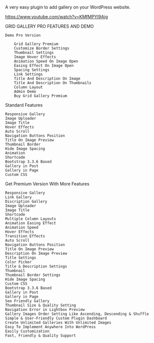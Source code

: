 A very easy plugin to add gallery on your WordPress website.

https://www.youtube.com/watch?v=KMfMPYI9Aig

GRID GALLERY PRO FEATURES AND DEMO

    Demo Pro Version

        Grid Gallery Premium
        Customize Border Settings
        Thumbnail Settings
        Image Hover Effects
        Animation Speed On Image Open
        Easing Effect On Image Open
        Spacing Settings
        Link Settings
        Title And Description On Image
        Title And Description On Thumbnails
        Column Layout
        Admin Demo
        Buy Grid Gallery Premium

Standard Features

    Responsive Gallery
    Image Uploader
    Image Title
    Hover Effects
    Auto Scroll
    Navigation Buttons Position
    Title On Image Preview
    Thumbnail Border
    Hide Image Spacing
    Animation
    Shortcode
    Bootstrap 3.3.6 Based
    Gallery in Post
    Gallery in Page
    Custom CSS

Get Premium Version With More Features

    Responsive Gallery
    Link Gallery
    Discription Gallery
    Image Uploader
    Image Title
    Shortcode
    Multiple Column Layouts
    Animation Easing Effect
    Animation Speed
    Hover Effects
    Transition Effects
    Auto Scroll
    Navigation Buttons Position
    Title On Image Preview
    Description On Image Preview
    Title Settings
    Color Picker
    Title & Description Settings
    Thumbnail
    Thumbnail Border Settings
    Hide Image Spacing
    Custom CSS
    Bootstrap 3.3.6 Based
    Gallery in Post
    Gallery in Page
    Seo Friendly Gallery
    Thumbnail Size & Quality Setting
    Navigation Error in Lightbox Preview
    Gallery Images Order Setting Like Ascending, Descending & Shuffle
    Simple & User-Friendly Custom Plugin Dashboard
    Create Unlimited Galleries With Unlimited Images
    Easy To Implement Anywhere Into WordPress
    Easily Customization
    Fast, Friendly & Quality Support
